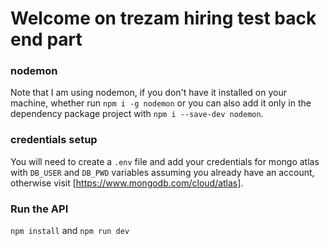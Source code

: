 # Welcome on trezam hiring test back end part

### nodemon
Note that I am using nodemon, if you don't have it installed on your machine, whether run `npm i -g nodemon` or you can also add it only in the dependency package project with `npm i --save-dev nodemon`.

### credentials setup
 You will need to create a `.env` file and add your credentials for mongo atlas with `DB_USER` and `DB_PWD` variables assuming you already have an account, otherwise visit [https://www.mongodb.com/cloud/atlas]. 

### Run the API
`npm install` and `npm run dev`


